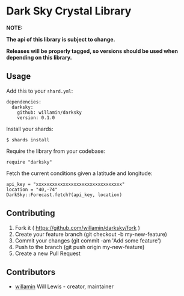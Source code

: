 # Dark Sky Crystal Library

<div class="flash flash-warn">

**NOTE:**

**The api of this library is subject to change.**

**Releases will be properly tagged, so versions should be used when depending on this library.**

</div>

## Usage

Add this to your `shard.yml`:
```
dependencies:
  darksky:
    github: willamin/darksky
    version: 0.1.0
```

Install your shards:
```
$ shards install
```

Require the library from your codebase:
```
require "darksky"
```

Fetch the current conditions given a latitude and longitude:
```
api_key = "xxxxxxxxxxxxxxxxxxxxxxxxxxxxxxxx"
location = "40,-74"
DarkSky::Forecast.fetch?(api_key, location)
```

## Contributing

1. Fork it ( https://github.com/willamin/darksky/fork )
2. Create your feature branch (git checkout -b my-new-feature)
3. Commit your changes (git commit -am 'Add some feature')
4. Push to the branch (git push origin my-new-feature)
5. Create a new Pull Request

## Contributors

- [willamin](https://github.com/willamin) Will Lewis - creator, maintainer
